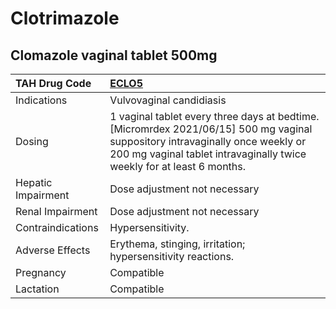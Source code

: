 # Clotrimazole

## Clomazole vaginal tablet 500mg

| TAH Drug Code      | [**ECLO5**](https://www.tahsda.org.tw/drugs/hissearch.php?drug_code=ECLO5)                                                                                                                              |
|:-------------------|:--------------------------------------------------------------------------------------------------------------------------------------------------------------------------------------------------------|
| Indications        | Vulvovaginal candidiasis                                                                                                                                                                                |
| Dosing             | 1 vaginal tablet every three days at bedtime. [Micromrdex 2021/06/15] 500 mg vaginal suppository intravaginally once weekly or 200 mg vaginal tablet intravaginally twice weekly for at least 6 months. |
| Hepatic Impairment | Dose adjustment not necessary                                                                                                                                                                           |
| Renal Impairment   | Dose adjustment not necessary                                                                                                                                                                           |
| Contraindications  | Hypersensitivity.                                                                                                                                                                                       |
| Adverse Effects    | Erythema, stinging, irritation; hypersensitivity reactions.                                                                                                                                             |
| Pregnancy          | Compatible                                                                                                                                                                                              |
| Lactation          | Compatible                                                                                                                                                                                              |

